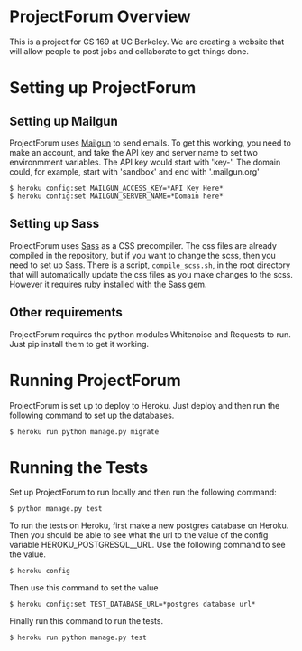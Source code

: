 # ProjectForum Overview

This is a project for CS 169 at UC Berkeley. We are creating a website that will
allow people to post jobs and collaborate to get things done.

# Setting up ProjectForum

## Setting up Mailgun

ProjectForum uses [Mailgun](https://mailgun.com) to send emails. To get this
working, you need to make an account, and take the API key and server name to
set two environmment variables. The API key would start with 'key-'. The domain
could, for example, start with 'sandbox' and end with '.mailgun.org'

```
$ heroku config:set MAILGUN_ACCESS_KEY=*API Key Here*
$ heroku config:set MAILGUN_SERVER_NAME=*Domain here*
```

## Setting up Sass

ProjectForum uses [Sass](http://sass-lang.com/) as a CSS precompiler. The css
files are already compiled in the repository, but if you want to change the
scss, then you need to set up Sass. There is a script, `compile_scss.sh`, in the
root directory that will automatically update the css files as you make changes
to the scss. However it requires ruby installed with the Sass gem.

## Other requirements

ProjectForum requires the python modules Whitenoise and Requests to run. Just
pip install them to get it working.

# Running ProjectForum

ProjectForum is set up to deploy to Heroku. Just deploy and then run the
following command to set up the databases.

```
$ heroku run python manage.py migrate
```

# Running the Tests

Set up ProjectForum to run locally and then run the following command:

```
$ python manage.py test
```

To run the tests on Heroku, first make a new postgres database on Heroku. Then
you should be able to see what the url to the value of the config variable
HEROKU_POSTGRESQL_<COLOR>_URL. Use the following command to see the value.

```
$ heroku config
```

Then use this command to set the value

```
$ heroku config:set TEST_DATABASE_URL=*postgres database url*
```

Finally run this command to run the tests.

```
$ heroku run python manage.py test
```
